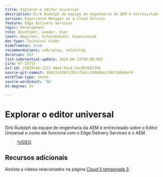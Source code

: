 ```yaml
---
title: Explorar o editor universal
description: Dirk Rudolph da equipe de engenharia da AEM é entrevistado sobre o Editor Universal e o Edge Delivery Services.
version: Experience Manager as a Cloud Service
feature: Edge Delivery Services
topic: Development
role: Developer, Leader, User
level: Beginner, Intermediate, Experienced
doc-type: Technical Video
hidefromtoc: true
recommendations: noDisplay, noCatalog
duration: 532
last-substantial-update: 2024-06-13T00:00:00Z
jira: KT-15715
exl-id: 2f029feb-7273-48e4-91a4-2ac0bf697356
source-git-commit: 48433a5367c281cf5a1c106b08a1306f1b0e8ef4
workflow-type: tm+mt
source-wordcount: '56'
ht-degree: 3%

---
```


# Explorar o editor universal

Dirk Rudolph da equipe de engenharia da AEM é entrevistado sobre o Editor Universal e como ele funciona com o Edge Delivery Services e o AEM.

>[!VIDEO](https://video.tv.adobe.com/v/3429656/?learn=on)

## Recursos adicionais

Assista a vídeos relacionados na página [Cloud 5 temporada 3](../cloud5-season-3.md).
